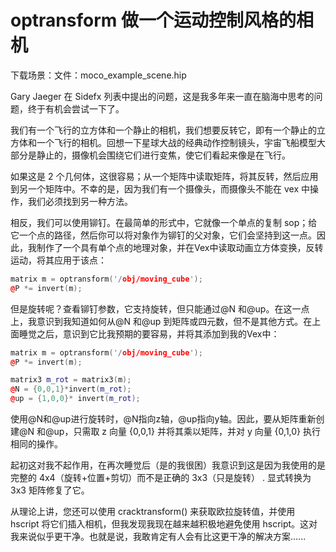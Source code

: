 # optransform 做一个运动控制风格的相机

下载场景：文件：moco_example_scene.hip

Gary Jaeger 在 Sidefx 列表中提出的问题，这是我多年来一直在脑海中思考的问题，终于有机会尝试一下了。

我们有一个飞行的立方体和一个静止的相机，我们想要反转它，即有一个静止的立方体和一个飞行的相机。回想一下星球大战的经典动作控制镜头，宇宙飞船模型大部分是静止的，摄像机会围绕它们进行变焦，使它们看起来像是在飞行。

如果这是 2 个几何体，这很容易；从一个矩阵中读取矩阵，将其反转，然后应用到另一个矩阵中。不幸的是，因为我们有一个摄像头，而摄像头不能在 vex 中操作，我们必须找到另一种方法。

相反，我们可以使用铆钉。在最简单的形式中，它就像一个单点的复制 sop；给它一个点的路径，然后你可以将对象作为铆钉的父对象，它们会坚持到这一点。因此，我制作了一个具有单个点的地理对象，并在Vex中读取动画立方体变换，反转运动，将其应用于该点：

```cpp
matrix m = optransform('/obj/moving_cube');
@P *= invert(m);
```

但是旋转呢？查看铆钉参数，它支持旋转，但只能通过@N 和@up。在这一点上，我意识到我知道如何从@N 和@up 到矩阵或四元数，但不是其他方式。在上面睡觉之后，意识到它比我预期的要容易，并将其添加到我的Vex中：

```cpp
matrix m = optransform('/obj/moving_cube');
@P *= invert(m);

matrix3 m_rot = matrix3(m);
@N = {0,0,1}*invert(m_rot);
@up = {1,0,0}* invert(m_rot);
```

使用@N和@up进行旋转时，@N指向z轴，@up指向y轴。因此，要从矩阵重新创建@N 和@up，只需取 z 向量 {0,0,1} 并将其乘以矩阵，并对 y 向量 {0,1,0} 执行相同的操作。

起初这对我不起作用，在再次睡觉后（是的我很困）我意识到这是因为我使用的是完整的 4x4（旋转+位置+剪切）而不是正确的 3x3（只是旋转） . 显式转换为 3x3 矩阵修复了它。

从理论上讲，您还可以使用 cracktransform() 来获取欧拉旋转值，并使用 hscript 将它们插入相机，但我发现我现在越来越积极地避免使用 hscript。这对我来说似乎更干净。也就是说，我敢肯定有人会有比这更干净的解决方案......

